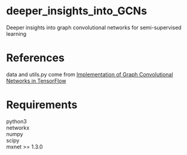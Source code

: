 # deeper_insights_into_GCNs
Deeper insights into graph convolutional networks for semi-supervised learning

# References
data and utils.py come from [Implementation of Graph Convolutional Networks in TensorFlow](https://github.com/tkipf/gcn)

# Requirements
python3  
networkx  
numpy  
scipy  
mxnet >= 1.3.0  
